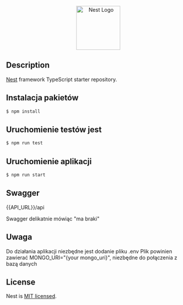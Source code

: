 <p align="center">
  <a href="http://nestjs.com/" target="blank"><img src="https://nestjs.com/img/logo-small.svg" width="120" alt="Nest Logo" /></a>
</p>

[circleci-image]: https://img.shields.io/circleci/build/github/nestjs/nest/master?token=abc123def456
[circleci-url]: https://circleci.com/gh/nestjs/nest

  <!--[![Backers on Open Collective](https://opencollective.com/nest/backers/badge.svg)](https://opencollective.com/nest#backer)
  [![Sponsors on Open Collective](https://opencollective.com/nest/sponsors/badge.svg)](https://opencollective.com/nest#sponsor)-->

## Description

[Nest](https://github.com/nestjs/nest) framework TypeScript starter repository.

## Instalacja pakietów

```bash
$ npm install
```

## Uruchomienie testów jest

```bash
$ npm run test
```

## Uruchomienie aplikacji

```bash
$ npm run start
```

## Swagger

<p> {{API_URL}}/api </p>
<p> Swagger delikatnie mówiąc "ma braki"</p>

## Uwaga

<p>
Do działania aplikacji niezbędne jest dodanie pliku .env 
Plik powinien zawierać MONGO_URI="{your mongo_uri}", niezbędne do połączenia z bazą danych  
</p>

## License

Nest is [MIT licensed](https://github.com/nestjs/nest/blob/master/LICENSE).

